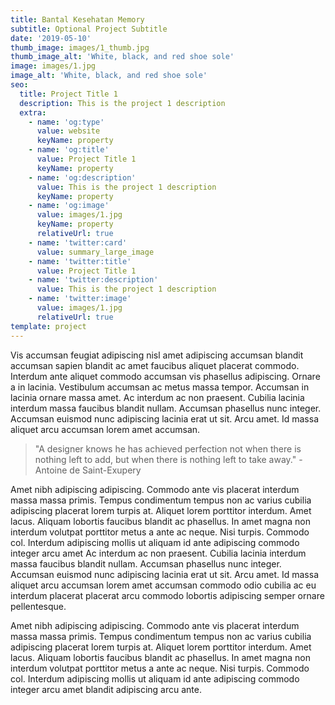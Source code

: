 ```yaml
---
title: Bantal Kesehatan Memory
subtitle: Optional Project Subtitle
date: '2019-05-10'
thumb_image: images/1_thumb.jpg
thumb_image_alt: 'White, black, and red shoe sole'
image: images/1.jpg
image_alt: 'White, black, and red shoe sole'
seo:
  title: Project Title 1
  description: This is the project 1 description
  extra:
    - name: 'og:type'
      value: website
      keyName: property
    - name: 'og:title'
      value: Project Title 1
      keyName: property
    - name: 'og:description'
      value: This is the project 1 description
      keyName: property
    - name: 'og:image'
      value: images/1.jpg
      keyName: property
      relativeUrl: true
    - name: 'twitter:card'
      value: summary_large_image
    - name: 'twitter:title'
      value: Project Title 1
    - name: 'twitter:description'
      value: This is the project 1 description
    - name: 'twitter:image'
      value: images/1.jpg
      relativeUrl: true
template: project
---
```


Vis accumsan feugiat adipiscing nisl amet adipiscing accumsan blandit accumsan sapien blandit ac amet faucibus aliquet placerat commodo. Interdum ante aliquet commodo accumsan vis phasellus adipiscing. Ornare a in lacinia. Vestibulum accumsan ac metus massa tempor. Accumsan in lacinia ornare massa amet. Ac interdum ac non praesent. Cubilia lacinia interdum massa faucibus blandit nullam. Accumsan phasellus nunc integer. Accumsan euismod nunc adipiscing lacinia erat ut sit. Arcu amet. Id massa aliquet arcu accumsan lorem amet accumsan.

>"A designer knows he has achieved perfection not when there is nothing left to add, but when there is nothing left to take away." -Antoine de Saint-Exupery

Amet nibh adipiscing adipiscing. Commodo ante vis placerat interdum massa massa primis. Tempus condimentum tempus non ac varius cubilia adipiscing placerat lorem turpis at. Aliquet lorem porttitor interdum. Amet lacus. Aliquam lobortis faucibus blandit ac phasellus. In amet magna non interdum volutpat porttitor metus a ante ac neque. Nisi turpis. Commodo col. Interdum adipiscing mollis ut aliquam id ante adipiscing commodo integer arcu amet Ac interdum ac non praesent. Cubilia lacinia interdum massa faucibus blandit nullam. Accumsan phasellus nunc integer. Accumsan euismod nunc adipiscing lacinia erat ut sit. Arcu amet. Id massa aliquet arcu accumsan lorem amet accumsan commodo odio cubilia ac eu interdum placerat placerat arcu commodo lobortis adipiscing semper ornare pellentesque.

Amet nibh adipiscing adipiscing. Commodo ante vis placerat interdum massa massa primis. Tempus condimentum tempus non ac varius cubilia adipiscing placerat lorem turpis at. Aliquet lorem porttitor interdum. Amet lacus. Aliquam lobortis faucibus blandit ac phasellus. In amet magna non interdum volutpat porttitor metus a ante ac neque. Nisi turpis. Commodo col. Interdum adipiscing mollis ut aliquam id ante adipiscing commodo integer arcu amet blandit adipiscing arcu ante.
